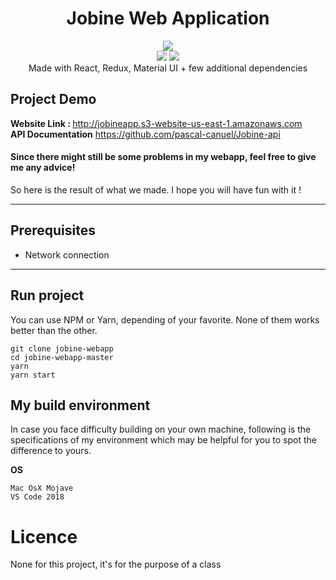  <h1 align="center">Jobine Web Application</h1> 
  <p align="center">
  <img src="https://img.shields.io/badge/License-MIT-blue.svg"/><br>
  <img src="https://github.com/Thyix/jobine-api/blob/master/assets/upTime.svg"/>
  <img src="https://api.codacy.com/project/badge/Grade/e28ff30817f945c4b782a383e2711f8d"/><br>
  Made with React, Redux, Material UI + few additional dependencies
  </p>

## Project Demo

<b>Website Link : </b> http://jobineapp.s3-website-us-east-1.amazonaws.com <br/>
<b>API Documentation</b> https://github.com/pascal-canuel/Jobine-api

#### Since there might still be some problems in my webapp, feel free to give me any advice!

So here is the result of what we made. I hope you will have fun with it !

---

## Prerequisites

- Network connection

---

## Run project

You can use NPM or Yarn, depending of your favorite. None of them works better than the other.

```text
git clone jobine-webapp
cd jobine-webapp-master
yarn
yarn start
```

## My build environment

In case you face difficulty building on your own machine, 
following is the specifications of my environment which may be 
helpful for you to spot the difference to yours.

<b>OS</b>

```text
Mac OsX Mojave
VS Code 2018
```

# Licence

None for this project, it's for the purpose of a class

